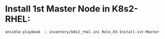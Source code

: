 
# Install 1st Master Node in K8s2-RHEL:
```bash
ansible-playbook -i inventory/k8s2_rhel.ini Role_03-Install-1st-Master-Node.yaml -b
```